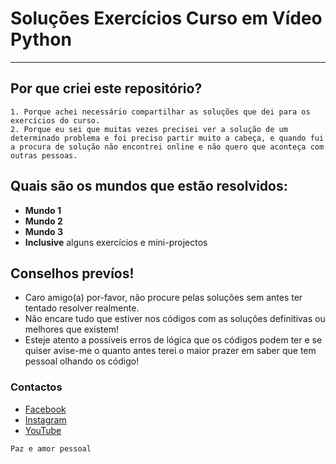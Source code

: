# Soluções Exercícios Curso em Vídeo Python
***
## Por que criei este repositório?
	1. Porque achei necessário compartilhar as soluções que dei para os exercícios do curso.
	2. Porque eu sei que muitas vezes precisei ver a solução de um determinado problema e foi preciso partir muito a cabeça, e quando fui a procura de solução não encontrei online e não quero que aconteça com outras pessoas.
	
## Quais são os mundos que estão resolvidos:
- **Mundo 1**
- **Mundo 2**
- **Mundo 3**
- **Inclusive** alguns exercícios e mini-projectos

## Conselhos prevíos!
- Caro amigo(a) por-favor, não procure pelas soluções sem antes ter tentado resolver realmente.
- Não encare tudo que estiver nos códigos com as soluções definitivas ou melhores que existem!
- Esteje atento a possíveis erros de lógica que os códigos podem ter e se quiser avise-me o quanto antes terei o maior prazer em saber que tem pessoal olhando os código!

### Contactos
- [Facebook](https://www.facebook.com/EufranioDiogo10)
- [Instagram](https://www.instagram.com/eufraniodiogo5/)
- [YouTube](https://www.youtube.com/channel/UCGHrfgpFKFI7lCork7iKF6g)

`Paz e amor pessoal`
